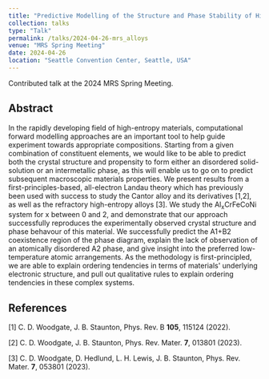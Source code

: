 ```yaml
---
title: "Predictive Modelling of the Structure and Phase Stability of High-Entropy Materials: Case Study of Al<sub>x</sub>CrFeCoNi"
collection: talks
type: "Talk"
permalink: /talks/2024-04-26-mrs_alloys
venue: "MRS Spring Meeting"
date: 2024-04-26
location: "Seattle Convention Center, Seattle, USA"
---
```


Contributed talk at the 2024 MRS Spring Meeting.

<h2>Abstract</h2>
In the rapidly developing field of high-entropy materials, computational forward modelling approaches are an important tool to help guide experiment towards appropriate compositions. Starting from a given combination of constituent elements, we would like to be able to predict both the crystal structure and propensity to form either an disordered solid-solution or an intermetallic phase, as this will enable us to go on to predict subsequent macroscopic materials properties. We present results from a first-principles-based, all-electron Landau theory which has previously been used with success to study the Cantor alloy and its derivatives [1,2], as well as the refractory high-entropy alloys [3]. We study the Al<sub>x</sub>CrFeCoNi system for x between 0 and 2, and demonstrate that our approach successfully reproduces the experimentally observed crystal structure and phase behavour of this material. We successfully predict the A1+B2 coexistence region of the phase diagram, explain the lack of observation of an atomically disordered A2 phase, and give insight into the preferred low-temperature atomic arrangements. As the methodology is first-principled, we are able to explain ordering tendencies in terms of materials' underlying electronic structure, and pull out qualitative rules to explain ordering tendencies in these complex systems.

<h2>References</h2>
[1] C. D. Woodgate, J. B. Staunton, Phys. Rev. B <b>105</b>, 115124 (2022).

[2] C. D. Woodgate, J. B. Staunton, Phys. Rev. Mater. <b>7</b>, 013801 (2023).

[3] C. D. Woodgate, D. Hedlund, L. H. Lewis, J. B. Staunton, Phys. Rev. Mater. <b>7</b>, 053801 (2023).

